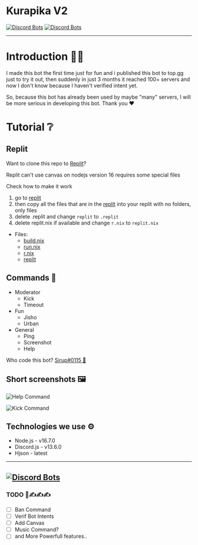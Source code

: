 # Kurapika V2

[![Discord Bots](https://top.gg/api/widget/status/707651800072716360.svg)](https://top.gg/bot/707651800072716360)
[![Discord Bots](https://top.gg/api/widget/upvotes/707651800072716360.svg)](https://top.gg/bot/707651800072716360)

---

# Introduction 👨‍💻
I made this bot the first time just for fun and i published this bot to top.gg just to try it out, then suddenly in just 3 months it reached 100+ servers and now I don't know because I haven't verified intent yet.

So, because this bot has already been used by maybe "many" servers, I will be more serious in developing this bot. Thank you ♥

# Tutorial ❔

## Replit
Want to clone this repo to [Replit](https://replit.com/)?

Replit can't use canvas on nodejs version 16 requires some special files

Check how to make it work

1. go to [replit](/folders)
2. then copy all the files that are in the [replit](/folders) into your replit with no folders, only files
3. delete .replit and change `replit` to `.replit`
4. delete replit.nix if available and change `r.nix` to `replit.nix`
- Files:
  - [build.nix](/folders/build.nix)
  - [run.nix](/folders/run.nix)
  - [r.nix](/folders/r.nix)
  - [replit](/folders/replit)


## Commands 🤖
- Moderator
  - Kick
  - Timeout
- Fun
  - Jisho
  - Urban
- General
  - Ping
  - Screenshot
  - Help

Who code this bot? [Sirup#0115 👷](https://discord.com/users/681843628317868049)

## Short screenshots 🖼️
![Help Command](https://cdn.mioun.xyz/new_help.png)

![Kick Command](https://cdn.mioun.xyz/kick.png)

## Technologies we use ⚙️
- Node.js - v16.7.0
- Discord.js - v13.6.0
- Hjson - latest

---
[![Discord Bots](https://top.gg/api/widget/707651800072716360.svg)](https://top.gg/bot/707651800072716360)
---

### TODO 📝✍️✍️✍️
- [ ] Ban Command
- [ ] Verif Bot Intents
- [ ] Add Canvas
- [ ] Music Command?
- [ ] and More Powerfull features..